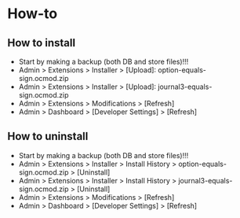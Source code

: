 # How-to

## How to install
* Start by making a backup (both DB and store files)!!!
* Admin > Extensions > Installer > [Upload]: option-equals-sign.ocmod.zip
* Admin > Extensions > Installer > [Upload]: journal3-equals-sign.ocmod.zip
* Admin > Extensions > Modifications > [Refresh]
* Admin > Dashboard > [Developer Settings] > [Refresh]

## How to uninstall
* Start by making a backup (both DB and store files)!!!
* Admin > Extensions > Installer > Install History > option-equals-sign.ocmod.zip > [Uninstall]
* Admin > Extensions > Installer > Install History > journal3-equals-sign.ocmod.zip > [Uninstall]
* Admin > Extensions > Modifications > [Refresh]
* Admin > Dashboard > [Developer Settings] > [Refresh]
